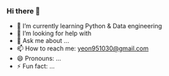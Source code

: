 ### Hi there 👋

- 🌱 I’m currently learning Python & Data engineering
- 🤔 I’m looking for help with 
- 💬 Ask me about ...
- 📫 How to reach me: yeon951030@gmail.com
- 😄 Pronouns: ...
- ⚡ Fun fact: ...


